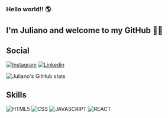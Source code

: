 
### Hello world!! 🌎
## I'm Juliano and welcome to my GitHub 🧑‍💻

## Social
[![Instagram](https://img.shields.io/badge/Instagram-E4405F?style=for-the-badge&logo=instagram&logoColor=white)](https://www.instagram.com/julianoss_/)
[![Linkedin](https://img.shields.io/badge/LinkedIn-0077B5?style=for-the-badge&logo=linkedin&logoColor=white)](https://www.linkedin.com/in/julianosudecum/)

![Juliano's GitHub stats](https://github-readme-stats.vercel.app/api?username=JulianoSudecum&show_icons=true&theme=radical)

## Skills 

<div style="display: inline_block">
    <img alt="HTML5" src="https://img.shields.io/badge/HTML5-E34F26?style=for-the-badge&logo=html5&logoColor=white"/>
    <img alt="CSS" src="https://img.shields.io/badge/CSS3-1572B6?style=for-the-badge&logo=css3&logoColor=white"/>
    <img alt="JAVASCRIPT" src="https://img.shields.io/badge/JavaScript-323330?style=for-the-badge&logo=javascript&logoColor=F7DF1E"/>
    <img alt="REACT" src="https://img.shields.io/badge/React-20232A?style=for-the-badge&logo=react&logoColor=61DAFB"/>
</div>
